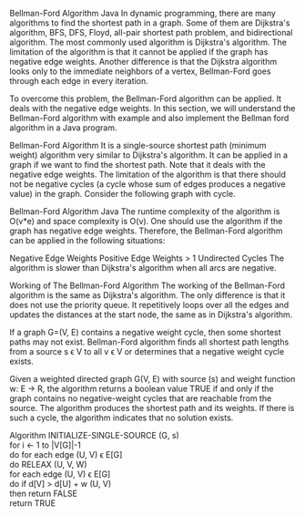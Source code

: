 Bellman-Ford Algorithm Java
In dynamic programming, there are many algorithms to find the shortest path in a graph. Some of them are Dijkstra's algorithm, BFS, DFS, Floyd, all-pair shortest path problem, and bidirectional algorithm. The most commonly used algorithm is Dijkstra's algorithm. The limitation of the algorithm is that it cannot be applied if the graph has negative edge weights. Another difference is that the Dijkstra algorithm looks only to the immediate neighbors of a vertex, Bellman-Ford goes through each edge in every iteration.

To overcome this problem, the Bellman-Ford algorithm can be applied. It deals with the negative edge weights. In this section, we will understand the Bellman-Ford algorithm with example and also implement the Bellman ford algorithm in a Java program.

Bellman-Ford Algorithm
It is a single-source shortest path (minimum weight) algorithm very similar to Dijkstra's algorithm. It can be applied in a graph if we want to find the shortest path. Note that it deals with the negative edge weights. The limitation of the algorithm is that there should not be negative cycles (a cycle whose sum of edges produces a negative value) in the graph. Consider the following graph with cycle.

Bellman-Ford Algorithm Java
The runtime complexity of the algorithm is O(v*e) and space complexity is O(v). One should use the algorithm if the graph has negative edge weights. Therefore, the Bellman-Ford algorithm can be applied in the following situations:

Negative Edge Weights
Positive Edge Weights > 1
Undirected Cycles
The algorithm is slower than Dijkstra's algorithm when all arcs are negative.

Working of The Bellman-Ford Algorithm
The working of the Bellman-Ford algorithm is the same as Dijkstra's algorithm. The only difference is that it does not use the priority queue. It repetitively loops over all the edges and updates the distances at the start node, the same as in Dijkstra's algorithm.

If a graph G=(V, E) contains a negative weight cycle, then some shortest paths may not exist. Bellman-Ford algorithm finds all shortest path lengths from a source s ϵ V to all v ϵ V or determines that a negative weight cycle exists.

Given a weighted directed graph G(V, E) with source (s) and weight function w: E -> R, the algorithm returns a boolean value TRUE if and only if the graph contains no negative-weight cycles that are reachable from the source. The algorithm produces the shortest path and its weights. If there is such a cycle, the algorithm indicates that no solution exists.

Algorithm
INITIALIZE-SINGLE-SOURCE (G, s)  
for i <- 1 to |V[G]|-1  
do for each edge (U, V) ϵ E[G]  
do RELEAX (U, V, W)  
for each edge (U, V) ϵ E[G]  
do if d[V] > d[U] + w (U, V)  
then return FALSE  
return TRUE  